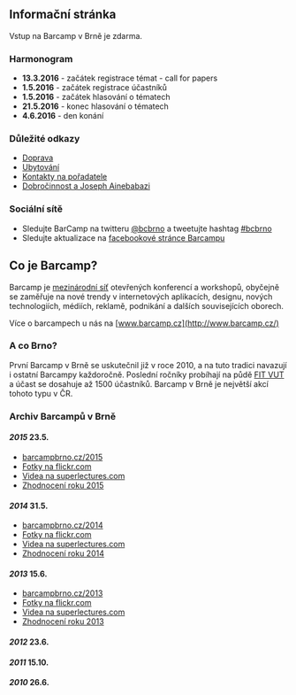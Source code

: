 Informační stránka
------------------
Vstup na Barcamp v Brně je zdarma.

### Harmonogram
 - __13.3.2016__ - začátek registrace témat - call for papers
 - __1.5.2016__ - začátek registrace účastníků
 - __1.5.2016__ - začátek hlasování o tématech
 - __21.5.2016__ - konec hlasování o tématech
 - __4.6.2016__ - den konání

### Důležité odkazy
 - [Doprava](/2016/stranka/doprava.html)
 - [Ubytování](/2016/stranka/ubytovani.html)
 - [Kontakty na pořadatele](/2016/stranka/kontakty.html)
 - [Dobročinnost a Joseph Ainebabazi](/2016/stranka/charita.html)

### Sociální sítě
 - Sledujte BarCamp na twitteru [@bcbrno](https://twitter.com/bcbrno) a tweetujte hashtag [#bcbrno](https://twitter.com/search?q=%23bcbrno)
 - Sledujte aktualizace na [facebookové stránce Barcampu](https://www.facebook.com/barcamp.brno)

Co je Barcamp?
--------------
Barcamp je [mezinárodní síť](http://barcamp.org) otevřených konferencí a workshopů, obyčejně se zaměřuje na nové trendy v internetových aplikacích, designu, nových technologiích, médiích, reklamě, podnikání a dalších souvisejících oborech.

Více o barcampech u nás na [www.barcamp.cz](http://www.barcamp.cz/)

### A co Brno?

První Barcamp v Brně se uskutečnil již v roce 2010, a na tuto tradici navazují i ostatní Barcampy každoročně. Poslední ročníky probíhají na půdě [FIT VUT](http://www.fit.vutbr.cz/) a účast se dosahuje až 1500 účastníků. Barcamp v Brně je největší akcí tohoto typu v ČR.

### Archiv Barcampů v Brně

#### _2015_ 23.5.
 - [barcampbrno.cz/2015](/2015/index.html)
 - [Fotky na flickr.com](https://www.flickr.com/photos/97646969@N07/albums/72157653538258062) 
 - [Videa na superlectures.com](http://www.superlectures.com/barcampbrno2015/)
 - [Zhodnocení roku 2015](/2015/stranka/zhodnoceni.html)

#### _2014_ 31.5.
 - [barcampbrno.cz/2014](/2014/index.html)
 - [Fotky na flickr.com](https://www.flickr.com/photos/97646969@N07/sets/72157644611735179/)
 - [Videa na superlectures.com](http://www.superlectures.com/barcampbrno2014/)
 - [Zhodnocení roku 2014](/2014/stranka/zhodnoceni.html)

#### _2013_ 15.6.
 - [barcampbrno.cz/2013](/2013/index.html)
 - [Fotky na flickr.com](https://www.flickr.com/photos/97646969@N07/sets/72157634248667014/page3/)
 - [Videa na superlectures.com](http://www.superlectures.com/barcampbrno2013/)
 - [Zhodnocení roku 2013](/2013/stranka/zhodnoceni.html)

#### _2012_ 23.6.
#### _2011_ 15.10.
#### _2010_ 26.6.

